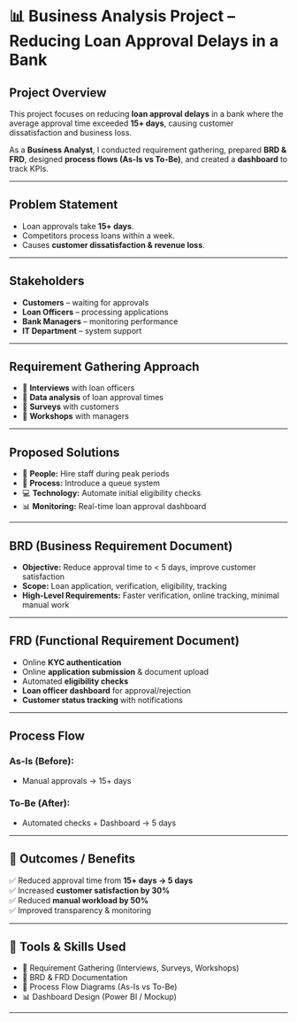 # 📊 Business Analysis Project – Reducing Loan Approval Delays in a Bank  

## Project Overview  
This project focuses on reducing **loan approval delays** in a bank where the average approval time exceeded **15+ days**, causing customer dissatisfaction and business loss.  

As a **Business Analyst**, I conducted requirement gathering, prepared **BRD & FRD**, designed **process flows (As-Is vs To-Be)**, and created a **dashboard** to track KPIs.  

---

## Problem Statement  
- Loan approvals take **15+ days**.  
- Competitors process loans within a week.  
- Causes **customer dissatisfaction & revenue loss**.  

---

## Stakeholders  
- **Customers** – waiting for approvals  
- **Loan Officers** – processing applications  
- **Bank Managers** – monitoring performance  
- **IT Department** – system support  

---

##  Requirement Gathering Approach  
- 📌 **Interviews** with loan officers  
- 📌 **Data analysis** of loan approval times  
- 📌 **Surveys** with customers  
- 📌 **Workshops** with managers  

---

##  Proposed Solutions  
- 👥 **People:** Hire staff during peak periods  
- 🔄 **Process:** Introduce a queue system  
- 💻 **Technology:** Automate initial eligibility checks  
- 📊 **Monitoring:** Real-time loan approval dashboard  

---

##  BRD (Business Requirement Document)  
- **Objective:** Reduce approval time to < 5 days, improve customer satisfaction  
- **Scope:** Loan application, verification, eligibility, tracking  
- **High-Level Requirements:** Faster verification, online tracking, minimal manual work  

---

##  FRD (Functional Requirement Document)  
- Online **KYC authentication**  
- Online **application submission** & document upload  
- Automated **eligibility checks**  
- **Loan officer dashboard** for approval/rejection  
- **Customer status tracking** with notifications  

---

##  Process Flow  
### As-Is (Before):  
- Manual approvals → 15+ days  

### To-Be (After):  
- Automated checks + Dashboard → 5 days  

---


## 🔹 Outcomes / Benefits  
✅ Reduced approval time from **15+ days → 5 days**  
✅ Increased **customer satisfaction by 30%**  
✅ Reduced **manual workload by 50%**  
✅ Improved transparency & monitoring  

---

## 🔹 Tools & Skills Used  
- 📑 Requirement Gathering (Interviews, Surveys, Workshops)  
- 📝 BRD & FRD Documentation  
- 🎯 Process Flow Diagrams (As-Is vs To-Be)  
- 📊 Dashboard Design (Power BI / Mockup)  

---


